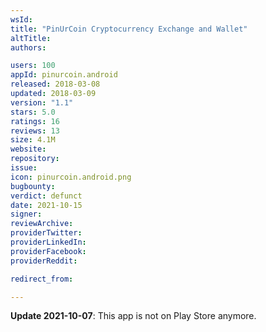 ```yaml
---
wsId: 
title: "PinUrCoin Cryptocurrency Exchange and Wallet"
altTitle: 
authors:

users: 100
appId: pinurcoin.android
released: 2018-03-08
updated: 2018-03-09
version: "1.1"
stars: 5.0
ratings: 16
reviews: 13
size: 4.1M
website: 
repository: 
issue: 
icon: pinurcoin.android.png
bugbounty: 
verdict: defunct
date: 2021-10-15
signer: 
reviewArchive:
providerTwitter: 
providerLinkedIn: 
providerFacebook: 
providerReddit: 

redirect_from:

---
```


**Update 2021-10-07**: This app is not on Play Store anymore.

